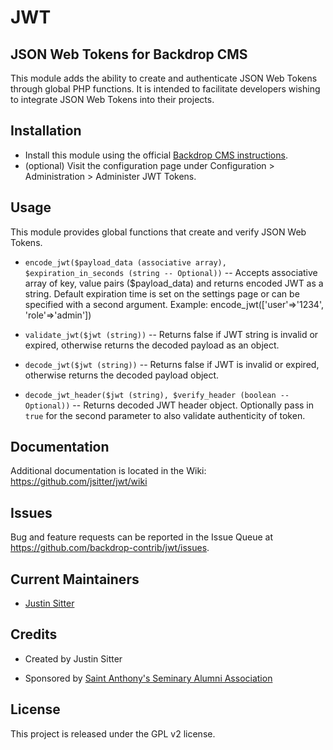 # JWT
## JSON Web Tokens for Backdrop CMS

This module adds the ability to create and authenticate JSON Web Tokens through global PHP functions. It is intended to facilitate developers wishing to integrate JSON Web Tokens into their projects.

## Installation

- Install this module using the official [Backdrop CMS instructions](https://backdropcms.org/guide/modules).
- (optional) Visit the configuration page under Configuration > Administration > Administer JWT Tokens.

## Usage

This module provides global functions that create and verify JSON Web Tokens.

* `encode_jwt($payload_data (associative array), $expiration_in_seconds (string -- Optional))` -- Accepts associative array of key, value pairs ($payload_data) and returns encoded JWT as a string. Default expiration time is set on the settings page or can be specified with a second argument. Example: encode_jwt(['user'=>'1234', 'role'=>'admin'])

* `validate_jwt($jwt (string))` -- Returns false if JWT string is invalid or expired, otherwise returns the decoded payload as an object.

* `decode_jwt($jwt (string))` -- Returns false if JWT is invalid or expired, otherwise returns the decoded payload object.

* `decode_jwt_header($jwt (string), $verify_header (boolean -- Optional))` -- Returns decoded JWT header object. Optionally pass in `true` for the second parameter to also validate authenticity of token.

## Documentation

Additional documentation is located in the Wiki:
https://github.com/jsitter/jwt/wiki

## Issues

Bug and feature requests can be reported in the Issue Queue at https://github.com/backdrop-contrib/jwt/issues.

## Current Maintainers

- [Justin Sitter](https://github.com/jsitter)

## Credits

- Created by Justin Sitter

- Sponsored by [Saint Anthony's Seminary Alumni Association](https://www.sasalumni.org)

## License

This project is released under the GPL v2 license.
